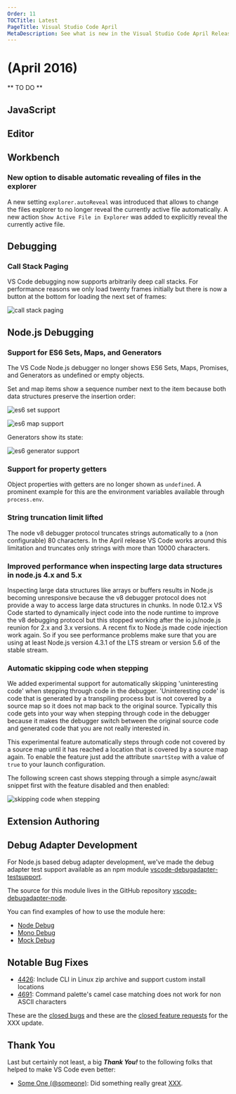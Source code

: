 ```yaml
---
Order: 11
TOCTitle: Latest
PageTitle: Visual Studio Code April 
MetaDescription: See what is new in the Visual Studio Code April Release
---
```


# (April 2016)

** TO DO **

## JavaScript

## Editor

## Workbench

### New option to disable automatic revealing of files in the explorer

A new setting `explorer.autoReveal` was introduced that allows to change the files explorer to no longer reveal the currently active file automatically. A new action `Show Active File in Explorer` was added to explicitly reveal the currently active file.

## Debugging

### Call Stack Paging

VS Code debugging now supports arbitrarily deep call stacks. For performance reasons we only load twenty frames initially but there is now a button at the bottom for loading the next set of frames:

![call stack paging](images/April/call-stack-paging.png)

## Node.js Debugging

### Support for ES6 Sets, Maps, and Generators

The VS Code Node.js debugger no longer shows ES6 Sets, Maps, Promises, and Generators as undefined or empty objects.

Set and map items show a sequence number next to the item because both data structures preserve the insertion order:

![es6 set support](images/April/es6-set-support.png)

![es6 map support](images/April/es6-map-support.png)

Generators show its state:

![es6 generator support](images/April/es6-generator-support.png)

### Support for property getters

Object properties with getters are no longer shown as `undefined`. A prominent example for this are the environment variables available through `process.env`.

### String truncation limit lifted

The node v8 debugger protocol truncates strings automatically to a (non configurable) 80 characters.
In the April release VS Code works around this limitation and truncates only strings with more than 10000 characters.

### Improved performance when inspecting large data structures in node.js 4.x and 5.x

Inspecting large data structures like arrays or buffers results in Node.js becoming unresponsive because the v8 debugger protocol does not provide a way to access large data structures in chunks. In node 0.12.x VS Code started to dynamically inject code into the node runtime to improve the v8 debugging protocol but this stopped working after the io.js/node.js reunion for 2.x and 3.x versions. A recent fix to Node.js made code injection work again. So if you see performance problems make sure that you are using at least Node.js version 4.3.1 of the LTS stream or version 5.6 of the stable stream.

### Automatic skipping code when stepping

We added experimental support for automatically skipping 'uninteresting code' when stepping through code in the debugger. 'Uninteresting code' is code that is generated by a transpiling process but is not covered by a source map so it does not map back to the original source. Typically this code gets into your way when stepping through code in the debugger because it makes the debugger switch between the original source code and generated code that you are not really interested in.

This experimental feature automatically steps through code not covered by a source map until it has reached a location that is covered by a source map again. To enable the feature just add the attribute `smartStep` with a value of `true` to your launch configuration.

The following screen cast shows stepping through a simple async/await snippet first with the feature disabled and then enabled:

![skipping code when stepping](images/April/smartStepping.gif)

## Extension Authoring

## Debug Adapter Development

For Node.js based debug adapter development, we've made the debug adapter test support available as an npm module [vscode-debugadapter-testsupport](https://www.npmjs.com/package/vscode-debugadapter-testsupport).

The source for this module lives in the GitHub repository [vscode-debugadapter-node](https://github.com/Microsoft/vscode-debugadapter-node).

You can find examples of how to use the module here:
* [Node Debug](https://github.com/Microsoft/vscode-node-debug/blob/master/src/tests/adapter.test.ts)
* [Mono Debug](https://github.com/Microsoft/vscode-mono-debug/blob/master/tests/adapter.test.ts)
* [Mock Debug](https://github.com/Microsoft/vscode-mock-debug/blob/master/src/tests/adapter.test.ts)

## Notable Bug Fixes

* [4426](https://github.com/Microsoft/vscode/issues/4426): Include CLI in Linux zip archive and support custom install locations
* [4691](https://github.com/Microsoft/vscode/issues/4691): Command palette's camel case matching does not work for non ASCII characters

These are the [closed bugs](https://github.com/Microsoft/vscode/issues?q=is%3Aissue+label%3Abug+milestone%3A%22April+2016%22+is%3Aclosed) and these are the [closed feature requests](https://github.com/Microsoft/vscode/issues?q=is%3Aissue+milestone%3A%22April+2016%22+is%3Aclosed+label%3Afeature-request) for the XXX update.

## Thank You

Last but certainly not least, a big *__Thank You!__* to the following folks that helped to make VS Code even better:

* [Some One (@someone)](https://github.com/someone): Did something really great [XXX](https://github.com/Microsoft/vscode/pull/XXX).

